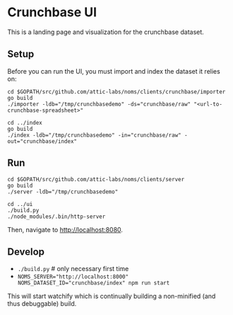 # Crunchbase UI

This is a landing page and visualization for the crunchbase dataset.

## Setup

Before you can run the UI, you must import and index the dataset it relies on:

```
cd $GOPATH/src/github.com/attic-labs/noms/clients/crunchbase/importer
go build
./importer -ldb="/tmp/crunchbasedemo" -ds="crunchbase/raw" "<url-to-crunchbase-spreadsheet>"

cd ../index
go build
./index -ldb="/tmp/crunchbasedemo" -in="crunchbase/raw" -out="crunchbase/index"
```

## Run

```
cd $GOPATH/src/github.com/attic-labs/noms/clients/server
go build
./server -ldb="/tmp/crunchbasedemo"

cd ../ui
./build.py
./node_modules/.bin/http-server
```

Then, navigate to [http://localhost:8080](http://localhost:8080).


## Develop

* `./build.py`  # only necessary first time
* `NOMS_SERVER="http://localhost:8000" NOMS_DATASET_ID="crunchbase/index" npm run start`

This will start watchify which is continually building a non-minified (and thus debuggable) build.
